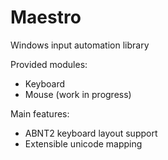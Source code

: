# Maestro
Windows input automation library

Provided modules:
- Keyboard
- Mouse (work in progress)

Main features:
- ABNT2 keyboard layout support
- Extensible unicode mapping
